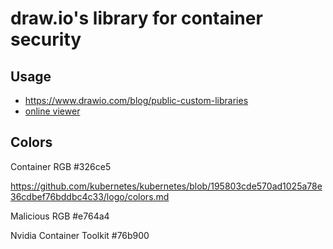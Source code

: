 # draw.io's library for container security

## Usage

* https://www.drawio.com/blog/public-custom-libraries
* [online viewer](https://viewer.diagrams.net/?tags=%7B%7D&lightbox=1&highlight=0000ff&edit=_blank&layers=1&nav=1&title=container-security.drawio&dark=auto#R%3Cmxfile%3E%3Cdiagram%20name%3D%22%E7%AC%AC%201%20%E9%A1%B5%22%20id%3D%22YZmrKU8q_Y922zkSv-o2%22%3E7V1rV%2BLK0v41s9Y5H7YrV5SPkSATXxIGDePgNwycyE08gkLy6996qjshwaB4Ad37ZC4LSDp9qa6ueurSnR96bbpqPPTub91ZfzD5oSn91Q%2Fd%2FqFp2olZoQ9cicQV1axq4kr4MOzLa%2BsLl8N4IC8q8urjsD%2BY5wouZrPJYnifvxjM7u4GwSJ3rffwMFvmi%2F1nNsm3et8LB88uXAa9yfOrV8P%2B4lZcPTGV9fWfg2F4m7SsKvLOtJcUlhfmt73%2BbJm5pNd%2F6LWH2Wwhvk1XtcEE1EvoIp4723I37djD4G6xywNnJ6fxSefWnAz%2Fe3b%2B6%2F%2F%2BCn7PH%2F6StTz1Jo9ywLKziyihAPX7Hl%2BHUybV6dPgYTEkAjV7N4PJr9l8uBjO7uj%2BzWyxmE0zBazJMMSNxeyervLj1vxeTJKSXKHv%2Fd6i90O3xE%2FtbP4U%2FtBOV1Pqe%2B2XXTVurpZhf%2Fo7CrTJ081IGbqXxtIZnsb9xtnjdeNsfqOZk1%2BX5483kUNP%2Fxotby%2FqVfv32aR9cUmlpkHYOftd8%2BsT26k5i2ZU%2FeMq7lNTuehc1E793%2BMgpBpXdP3MHzqhM71V%2Bj%2BtCv3W%2B3rw2I%2Fdxxv9%2FK5JLNz9czrrXXlxU%2FWuLqKTVXNUf7o4u6g3dU%2B7juur5vRCua5RL05%2F%2FaQr0any69JZeXE7bvlj1YsDtWW7JvV9dNM4i4NYGVJtTzfUan86mfSV86eBTeOrWUvHri%2FdUTt0fSvyas7m%2BFdUB9Fl9ch1%2FLxQAnv21KT%2B9iNTdyPzKZgGT%2B7IWrq1KigwdH5ai95Vu%2BqM6krLD%2FT18%2FfGTWPy2HupHn9sti6rolxEfdEm434jpLocqt8Je43f99faLcYaubY1%2FDVaLbt%2FLmZOg9obK6Y76j56dqBRPaELKo1chX%2FfdVU37j66cbhs%2BZ3o0h7rzVEnot%2Br%2FlDJ3evZYdSqGabnO3Hr5yy8uVSof8bKsx3D84PQo1ly%2FXbUsjv6pV3X3ZqheaMu%2Fe9rbjxeNkeWeLYRai3beRT3uhq1Q3NjPbr2WHVHrjEYni6aftvwIgP9XVI%2Fc3X3R45C7Rqi%2FMWs6QcxcYHijkLV07sLmjP6LfrsNcJMH%2FsVp6Gs6Dq11da9Ud107FNto%2Fwi19ZQiTzbfWzZ3HelZ2fbIhr4ddOjtZDS9mc3X76WpVFfa%2Fr5vmfbGowVveWH1LdQw33iP8UbGnzP9S%2Fmru8YmDfXd2OvZq28EcZB8zjq6tSO6Q6J3tyPievF3ag5ckzPpn5GVkR9e5TztLq0HY34V3ftDvXLmxP9iB%2BI3uhTZJl0z2j5dcO9ChctH%2FMkaOXbTkRjNal9k56lddHWqA2uk%2BhGa8uhsQTU1qRCvL1sXk3GvPaIp1rEo9fTyfyG1pYTu5E39SbeJa%2FSWpU5lWTGU6Bf3%2F0KIfHw71SKRZJkg9VWeaumUpz032A2HSweIioiVd2JlPvLtdpQK%2FLabVZlJBd7UlWFaVVraU5fpEB%2Fg3DXSuF%2BIOGue3ZXb9nt6GuFu2O27G5UCvdSuP8PCPeIxqS5UUa4ax2q7%2BLWq%2B1RuK82hPa3EfZ6gbCvTKjZ0xv6Ei543OLCf2Y0yKwaqPz3cZbc%2BGvONphFBXTtfiUek%2FeTik5782FABWqz6f3sDiSTNVPPReX5BulyphMbKuhh9njXH2BoKt1e3g4Xg8v7XoC7SzIq6drtgvSFuP2f4WRSm01mD%2FT7jpqmS%2FPFw2w82Lj4kSnOzGE6r9k5PNnXFBqlvj6QvtY8fxyTjIy%2FWF9TP1zlgPraIAP00R1aEetFkvf4e1NTSC%2B3E72pky4hPZDo2OtRk3SHJ8vmv9dJp1uiXKSsSE8Y9KxJOk9cG4prpBdUb%2Byu0DbhJG7DIazUlHqa9MiK9F7IOkrWTTQnTEC6KLbSfvWBbzL9ormB3tCobKYflsL6isuQfl%2FjgXybupsttyD9QjqvoNxQyZTrX1G5ZXpPc5c0XpV%2Bh9nnCWNkx5ZrJ9ufnp0dD2GZUZ0wgBi%2FS3U79vO6N%2BiWqbsbbtS9Ijwg6oovSH93zYK6t487UrbScQODjVIa1PLP7EYTWtM7jS%2FXB61nd0wvHZ83AkbwUt6xQsY0fof61c7y2ALXf4%2FcyG1g7urUFuGymhGlfDCqP0oqxcl9dzQm3CX6R1iKaIn6u4RRLggPBcBDSRvAJBk6dRX3rEt4ijDyz9nQaVzf3zSWVWdItRP%2FXvudTVmgOiPjpEkaj9Y0Sy7%2BFl6TJPL9LNWDsEVSKcOJciVYuZnKr9Act%2BQ4sZ%2FnclpZSsHK2s4RudmdhoSECd3LeyRdVKpLSZ8jlCylgNYlqUGzuCzmmO2rmla%2B2gLS5Hlqh7SKVDlrue95zuLZDLOzmV4jNNpiSe%2Bs0lVC483NLKHXhHZcvrFMOaob5yXh9jHluJs4sEOrMhA83FguBNeS5Gu4i%2B20ULZKrmx9Ltefo2G2Xy%2BsfNAh16%2Bt88eSfeouNlYfj4PqyKw%2BhSU8rvdHmbbeLOXyfDcYFrp2wqCm3mPNEA%2FC0hyyDdA4IysLqwv4wPg0S0DXvpslYJYw8n8URuq9qwticjC%2BBXrOrq8md72f7RQeDhrq%2FObOrQwaq%2Fub6by6lTJx3aTxPclyJYwsYWQJI78djCRlF3eVrt8uYWQJI0sY%2BTkwcu1EPiiMNE6%2BG4yslDDyYDDSBoMHX5wa4ii0KLWDeiMJPrZsCFNEyoKVOyVBGHeIeiEJiot50%2B8a9F0KSItUZduEoCB4RxDP0t0hQc6aobRqSgxFQ89GTd%2BlRR9odE2je5EL9Ztcq1NdHBk7t1tUhxePDUS8XJtgq90mYdNFxEohGsfeENG0rpK5ptM16sst5oquBYrXgOBxAYmoHRI%2BiFTFHdSp01xQHzY%2BG6HukYDyYoKd8ZjKEg8MMaeoj8bK%2FXTVlt0OvbhOAgpRQ3zeXrlxnQSca7pTQI60zcW6TUW2tfH5894jOoMjI8cmukakgOJzwF4VwpnGDeiiunYHiprAgKOQwOfP5DeijUm%2FmxDcsavQGJdJOVJIJLgtlaE6YFBNfgK2INLLys1aeKxsQcvN8lb%2BuUYY4TniDcx3DNp44PkaeKADYYyVSfMdUl2AShboSIq2s%2FT86znBKXqW%2B8%2F84VIfu3Hab%2BKp7pLnC2PxuwpMBIK5iGYrQpGESw98STzS8kl5N0ICh2jnYrQeA%2BAbmT%2FUr036JZ%2B%2FRym9Ebmc9q5Wc1oLNPeO1tU6ajaa6ZGi86J85DK3WnQCjI9YodRbBQCTqAOjyEDc1wOFARmGhk6crbH6hNETO%2BtR0CohatCqscTnnZsZNXHVKIg2P3t2W0Wdrn0xIophxcSCY8V94gCanXHEsyPak%2B2ex5l7i%2Fy9tEzF9wOF%2BqLSLPDqo%2B8xteXQikfsXKXVRhxXp1kPTJ719RjSvtNqyPU5iJ%2F1aePzfEbURp1LWsFZmq3HkNJM0mqoJDRbPKfnxufdq75eSFpjA6QLeUzfPgdQVIzvBiiOS0BxAEChuHadAAVSNJwvTkdqw449bHizBBQloPgfBBTXfkB11pUMoKA%2BEi9eloDinwYoirx%2BLGm1PQEKCSA048sRxEmJIA6EINSW39VINiy%2FGEGsoKUPiCB01uKQZ3bw6I5JXsAnad8ScnAhxaHJIFOWrbqrtOz6o%2FBHYu3Xab234WM0WPrjejyGVtU4CkVIwYOGHpOMHDkCpbB%2FM9CE7zggbWOtf48gey7gzdebIkpFGhnIxNJaRFPIK0%2F0Nf85DVVvRIhk6iblMT8qyTaN0I8ptHbyW3z%2BHrWBbFijthi5EEoYjaFlSTZ1YhHhyX5eVxBHoH5QXQ5klNIjtEmfK2%2B6lD5%2FjOPWoXFRm%2BdXcjxIlNaQYEz9JdoSApiy79YA%2FRAxJBqQ7gBicxaeX0eUUSUeii5lO6STkCzOKIeQA5dzMV6gDi6vcHka05L6p%2FVIB4AO3Vi0wbENUW%2Fkwo9dE%2FWLNs8JAVhE7%2FNKTpMSKvG%2BSaLxN5DC1VIKH0oKkzRb0WpUvlgKL13bWR3SjvNIQjK6Ahqj%2Fz6tTkgoN4nexECrY44UkUQwsV2gydsv6jLm6iyx9aAJGwO2Xgy70JHRrSB9luyQVRrZ0oDEBP4Wdh5Hoki6WI%2BM3QnVeXFybUz964bA4i0u57ktRJ5Ycos%2Bt%2BNEkgesORy2%2FRyON4vIIY2DESX6Gopoo96NoSVkOyS1rJClG5CqiC4q2BYi%2Bxay7UlteBwpFWO%2FsV1VbLVIopfjiG1LMUYTUTKqI0poifHBdlmPxQ2z9CJJntIriBHZdCIZjctG1%2BLM%2FCwydJlL%2B9uU0dAVb%2F2IOaKnt%2BMQ1gZJ30ARWoPssyHZtqM2zWVHRgLlNbZWwiTSvEkn1gLeOtIpYvJ2lidg9zGfYHvJStD73hN2OtnRl4Ypnu%2B7UjMvYUmIueqTvdyheRrL3IdlTHSD5k%2FH5v3E3LEvAFouJn5JechjDdcRkV9luSIaUd9DSV%2FO3zBlO3OxjQq2ez5ST9ejlE8imdMSB8nYkCOzcu0kWky8n0SdaYwt243keLSEX0kLRhvjviIbmrchCV7hMS6ejdHGlp%2BLvIa0SZsWR1H3riE3E%2FAKNeTxQTVkcnhBqSL3riJp2ThYEtoXq0jdIxF2QBUJwwBOA1YrlzDYatgteD2XzgsC58LR4MUTjZa%2FApejC9HDOwHbJGrHmotdjALwmzdchugpnRD0HIk8uMfCZetqKVVjl8VsC%2B5C34HIWZJIj6CaXJtEyqgjHCVkpHhiJyecKnAwYWeg6vkk3gjSkChcuZcWqYI26lr1RyQuOOHmggyGEC5advW5MBT8jg6nET2vuHf3ngsjjESpY5OBwwklMI4UBfzrxiHUmMmuyiF2lAbhur9juCdVNpQg8vzxwmWYMTZRF%2B6x25eMi5ZP9YyITvGYVElCF7gXqW6fE4e47ZYv0uXIyIEKUdmdDEcSUrWQksmJVHXspmQowvWSQdmiMQljZxzTPGGnp%2B751zZc9qANGyVQdyNrBXcwJyn5nVCIbBdqYcnwg34T%2FMn0S0n6tUj61fSTfilpv7AT1oOLNa5Tv0%2FZdevB0eTDEK0%2FwqWJuUUbSOmkOcP4qG%2BW7t25CY2IfiHxDtMv4Z20fVFP5resJ9OflNYMp0agUUprAyrR9a%2BhSon%2FO3iWaBHA1arCyIXR1vLZjQ3XaAQeXY%2BJr2EHsALjz%2FNv58Ldj7lnFz9B64lGaxn1rdyrtD4tma9Lu8PPtuwJGaZtwMS49Yd5WvaN3fMrTk6aAmoAJgXGb%2FAyeC8mGDEasxp2RJoh0eEauR5Es45xQ%2FUjRNFKXNR3XTbgAbUubXcpXO1dyde3M2F4kxrWMbfcR53nUfAp9VHOD6eTIvzhrhAmaKIPPqCoq%2FOOXTg54%2FGi5cPADzQCEK%2FzfsN9J%2B8DutYFDLfrxPsd7GAG70c8Z%2BD9iJPCiF9IFtjYOQ2adtXWJfUHBjqgNzthQlrDSJfsGgw3h5ibMc05jYPkHRzULTuktVVfz1ctnSskkwHarDzMoZ%2FQ3loCYmf4Bol7tN4%2Bh%2F%2FZAfSc36mfSH7DnKX8jsRA7GZfZNqjeSHzD87fvJ5RC3MJ9hpN3kxP%2BwZuCLU8u%2BhQIEshplTJJv%2FiBDWXbMrOIf0QKxbWwk7C4jVIISVe05WwPb1Tz0bcM8n2tRRWVnEmh5xpEmbLGOKIBWGrdmmWvFFia8NOcwC6kPlqyE94bXW2DyNL48xkUZ7BDQGKSD6L%2BC%2BVb%2BssQEV5FYLQE9%2BT2HHmmoJjI2QGtMgWbsmjH8TxDWPZrgKASWBxLOxZGUt22V4k5YkyfGxFIPZ8CLsUQhcKSPWEbwOx7hF7iWNLZuHCj9Ph4ytIIST9NBC1a8GjK30fUFYt%2B2LGnmN%2BlulmsBLxhV8BvCVsavhVoJgEXUgZUB%2Fqwh8RMYjDPhX2U7C3W9j0SpdAGSsL4S8gpQCwMRa%2BFs5mxlwyHYi2KNOG0lrbywCnMX63IwZwPvfB6IGeQ4Ns6Q77Q3BECY3ZkH6K1dpPQKMFXWNrJWx69LuteKL9CABa%2BmFAd2RWG6JvSiRANviVFKx%2FTkbAWJHRVK6%2FxX4T7LEIl9w%2F4b%2BB7U9tAdSjvm4k68tc5%2BNVOIrgwx%2FEfqVQ%2Bo0Y7KsuMrcBVtmPAv9SZynnBD4dY53BblFdHc1L5gvKnWPmbRVGw42NtjpyTEQD0I%2FKA%2BS0EMUlANtCO2TsdX342JJxED9wTD7N6ocMwlxxpEbMrzciMKF7PAcu788g3jMS%2FwtyJOR6QN4HfU94AP61tgSmIUc3GKiwTMAaDnjtdGPwL9YuQHso1yPGlfjKkE%2Bw7iMiEAQAZPvg467w%2F2j1iMppLD8BpDj2zzJkxYAKPkjZNzbIuB8Au5hnyaOX%2BGw%2FroFT1xSyCLkgba2V5edLIa8zfjwNoIPqSj4z5eBfqyc%2B11j4NBFJF0fHyDWoClnG%2Firqf8LnbNhE7L8kOeqxbxH7ZILEhxeLCEzblPJGF8f0WHKXCsCqu5RrJhZ0SPkKfj3pF%2BMcHR1HyIjdCQBaVpSuNTKkpO%2BVjQVXrBFkDBgtu5OsLT2VtxrAGbIhBM9jX06ydpN5oefB8%2FL4HEXjtcPr1IPxorR4TQZyjOynWyLvA7KEv6c%2BQs5hkWsf69dJfKYwAJXEl9jifqf%2Ba5IPTrpLho1BPkqpLdeCeNZLwPqozcDf49ySTBv0JAxO%2BIoFIHYy%2Ftc258HIdWlin1PiJxZ1MU8oufq0MNsvjdYHcq2Ef1LsDFlxftYQvvux5B8Lhm3sMa3agjdGlir6UMcaURLZgbWc%2BjoRqZRrSQB%2FMhCkzKSxL4W8IqOJ11No4OilZKyv7vyIQxy3tNedH5uJmt8BWpcnxx1q74fhYvOT%2FdWJFi4tk258QGgdI3nCi8fszyKRSbQ4hy8HalRrNUgNyhAbiRBAHW2tBrEZbUxiG1CgS%2FAKS%2FkayWQ6VDDBIKhdgiIOVIikF2DZGNA3QiqfK1L5AH1Nb3SLxLIVIIbHiRhdVuWApOgXieX0WpegP6kelfvFYST4ehIVSaIeYhrJE%2FCx2BcwFYSPsuGyWuA0TL6HdEz4WJCk5ib1rHjzGicp1OH%2F0QluGOwDkae9IVkMkNhjSIKENof9emJ7M2C0vDYF%2FSDCORwZicQSYYqIRBaoUKRwXs9d0a8FJ7UIfxu2Iy9ZNdm3BBeQ5OISPIMIthCWInp3SE048MGonO4px4T0SYh51N3ykwS5zWucyAd%2F7xLzAT8JwTpALN4gKKAP%2FDDhUmxgBOQPZAIi%2BoIEvTpUJdJENQFz249iUyDPCejNW8YdW5QTJhWndEbsPxzCNwRzrhvypkCGoZwaHAvIQ2oMapQgMMEAmifUwQklsUiKgW8GsJPGxLC8zamf%2BBSmSjsUvryQfUqAfpyyW0t9Q5yWS22xOgXPuDESgBxORATvI3W6SXRG2FnUj3WA9GIFCS0x0xsbbDkd1Fmwz55DnoCWNJ8E%2B4nWGodJ%2FXMyndqcdvyboA3xEvHpLc81Jy0hYTKGbzJkyN2O%2BUQ%2B8KTG%2FihOhqzDJwY6wIw0RCIofGI0Vk43DpHMqHN42oaPC35uTnMGBKH17SywoRfmNM2TSJ9uhAuh8s%2FJNOmCLzntGH5x9lejvB0KGM50B9yEmQHTox4FMaC7JdJ9uT2Gw6C3SO8VadpLGYsQKcAIhxPkY1g3ukC%2FYDYjCVOTfCpkRNxW2NQHXSGbOKxPvFV3V3yf16ljsNnpO0gZWFI9RAv4FtkXCtMJ%2FKSwf9Eea0FcX7KvF%2FzGppWDNZCVhSshX%2BBmSGjEKQia9CFychWtT134Y5H81JFh7efX8uejBFob5mwO3hD%2Fjdr7gTcSzhjK18OZQ56NaAUMfL7bgYg9ibomg%2F8sPmdizcrziT3seYlqeWDiwWAqxJoHcf61MJVUYXjIfGCcIJ7x5uJMhTo8cXF6NkTmpI81xMqe%2F2BlyntXno%2BDkOU9jeFhWldrF89xWv5iRvOxTLOKNITo4TF05AG6wjNFbbza32SfQuJVuOF9D4n3IXtmRf82%2F3xunNJDymkH0kNAPNBY8iHBrvDaQnUBahtEx5j3jQzT5%2BCFM5LMMsAy6RXVxH4NkbHl8XOG4aWZauxN3aA%2F2gu1teepu5JZW%2FD8oR1xfgU8AezRud1hXMrmuBZZmjlZmmm8S8hceygsgh2WlvEaiTozZ4j4dqByaHZoqZxJKPtymTuBx7uiuc2cwPNWXlSyvChysZHnLryinHft5sKNvN703E6jqfi7370mlW%2FgAyk6Rm1foIEPUiZdNPgfwA0nBYDws3DD7GYEDa0pE6j3%2FKz1h0%2BFc%2FR8NtJ5fiigP1eTnYGXueg4QwvJdp84ZeCR5NIElPur33sY%2F%2BuHpp%2FxHwIh6fd%2FP5vi%2FBPHldMqpqaWfl8%2Fkbz6SHvOEQF1oTe8GzxIXIQuXcoRKh9hl%2FwDCfNUjSO1%2Box%2F9ORaTjYY5tGJ%2BmYeop%2BSjd5y%2BvoOGZ8hzfb9VorIF1j1bpLiylspZeb9yCcFO%2F5Jsh4ZBaTSTo70k%2Br6z0nli5fe%2FL53t4tEVStbJGq%2BInHt7mnYH%2Fb%2BSjn2L7xJbDyElO1Nsdjubub34tnN38nqz1b3%2BuU3yoqTz5MVb1%2FoybJ%2BEFxRsPBfXul5%2BZRvUeE%2FokXx%2Fd%2FvEF47CZMXVufLJ%2F2%2FsDKqH5UhxWvjdYaovsgQpWlbRmDKCEwZgSkjMGUEpozA%2FEMjMK%2BCri8HUbKa6hGZDcqxoh6bhn5iVguMNOXo5PhYrWrVE80wK4n3%2FpkdcqxUK8fHhlrVTcM4kPm2Qy753s23zVeK7fPEtnciUs3827gz6scVwzLEE%2BJ7sTtjc0FtLrgPLJiX%2FWCqenRsZmzuqrrjdBsnR9qB1oVWdGbfp9v0N71gHDLvkG3OcwnTfvHQu5snRH6h2l2dr1tdBTX%2FAu%2FB3tkHsMUxu6sPYB8mfTGzv27SH9qE3%2F%2FiSjaFG0cVU8n8qTxbXFXl6LhAA%2BlHpv7mxbXjairPrypPTilPTilPTilPTilPTvnoySkfVd1vhxPfV9mz7VlRjIqpqhXt%2BLnpqSlH6U2lUj3eovi1qqGqNN5jxTw5eTvEfq9RlR3d9zaqdK1Sq5viCfG92Kjad1BY37CVq4pypOxsP73dXN4pnvNPs4t%2Bzuao4Ozy82yfl9eB9nnr4O1MnBhLAdEVfPt3DYC%2Bco6Doh8dV6tmxdTUY72aZEa%2F4HI61o5QTjF04%2FhEq6jPFxTZWvqxuZ819SrT6Pp%2BhGd%2BPlQLf8V8iO%2Fvmb%2B%2Fg2TNp9uoakGyVnrgWilV3y9Vl0Mip6Z4vwnEonzjV%2BdAYlY3SjG7bzFbMfPLSCny5VcLltHHV9GOAY8dXhK874DHJogrpFJRYmj17crmvdql8uJaKZ115fFC5fFC5fFC5fFC5fFC5fFC5fFC5fFC5fFCn3q80GvJKQfM%2FjKLsfwrUP0de7je4BXY2Rg33rBLxFosesF48PC63Z230l83JnbdC6a81fBOPP3Fzv%2BPpAtuMhxPwmnqQdlo7fPZK3Fb5gzFxNmY9VIW8J52KFt6h7QOYUvvMX3z4%2Bb45hG%2Fhea4bhT5%2Fqpvp%2FSOpN3hXUPfgrQvMMau%2B%2FUKjtMwC4ht7ovWycyW2Unl%2B3nL9%2FOW7%2Bct389bvp%2B3fD%2Fvgd7P%2B4XbeqovghS1AAMWoBJ9b6ikaGfOHq2%2Fs%2BFk8B7L77sbcp%2FPIFF%2B5l%2BBre8wxnZkEG0rg%2BTi4m88V0LfwjMPM%2Fy06KalyP%2FyEvV%2B%2Fe1x%2FoCzeobU2Fk8v31jDP9Z94%2BOjr7HlpJXj4P5KJ%2B%2BNbj%2FAb5%2B2TpLM1%2FSY4ue8blWaAyre%2BP07cdYfjgrpUgU3vfm82X%2F04ThgfjxH8uABf6BtMhhVPEOx23%2B%2FZwxWXIWJbYd742cO6fgfEdyGsar5CyCAfujZqX0Xh1qb13L72pkl37xgTntFTxEB%2FRe6exBgi2NMzPH2E%2BE8PftXBzogsNC6pwS0Kq7Cg6U4D1tvGcKB1UQ7YaGwZ4HXMerAUewQesRvFTYk%2BWOyT4fOcJDJvZRiX1wPg4msda%2FR7B7L5DqoDf59aeWwa%2BqrFlaC%2BFhHGAi%2Bpr%2FnIYqp7xM3aQ85gfpRlqTDzfhcL%2F8LT5%2Fj9rwqrE3pyXC%2FgscjiIOA0GKRnfj85ps%2FLpO%2FUCqEexjpWc7EaflTJeR2KuGcdw6NC5qEwd78HjEeaRIwRkiLBtQf%2BFtw%2F4vvNIRr2%2B0FBHadRZIccBZqXht56VspxspUQvt4OAPX5TjPYDweHF5hcvTmHCQjNazuzjIRenGog1OgRD1Rpw%2BUhP1izbPNTdG6P48v3%2FLry%2B96DP2bx3MoDNeD%2BUeNvCw%2FZCBvZj49vBdsd1%2FroW%2FjSGi%2FMR%2FmYVfFF99G39ou%2FHHjhsMzgaL4Dty0Ceb4h9gqC3gsDjwqT3nr6J9e%2Fuza3YOMu8h%2BJ4E2wv9C%2BohEXQyKx8Rwyefusx633GRfZ%2BULONlz%2F1xfpUVOPKLpPjeVpn5Dkf%2BOxhpd47kk9RL9nove6nPdu98MX8VxQE2Zmxw17ceHmZL%2BhVMevP5MMhPUn5GB6vh4o%2B8g%2B9dXD8y5S97lSlmR%2FJHvze%2FTb2d%2BTlf%2BzCL3JY0Fw%2FRn6RK%2FMg0h5%2Fr9vhXlOGHjyv5QT8cvIc7iLqzx4dgsINaWfQewsFLNZpbNOSOZsnDYNJbDJ%2FywyjiMtnCr9mQpU7CzoZ6dKxXjtNDo%2FI7o9Xq0camMzFwWcuad59VTDLo6Difv7iJlAVpnlXFyyAlxAdWRlHcoHSN7eMsac3zxzjKJv5a15gD1xCSTfTe1YXSQ3tUjn7Prq8md72f7dTlNWio85s7tzJorO5vpvPqVsrEdZPG9yTLPU%2Fswu6woRW1eNeI2HFxU1OwE%2BrRGyVHCzli9xb%2FRmJR%2BCh3J8T57zhfWh4thV0fQwNnq5rNUajJ1%2FbwtUuc2z12Vy17fXyRY7ezRyuxqw27KpI%2BsbutJo8Akv3qj%2FgYobRfLs6oZjdVth%2BWwucUJztsbCd9Ptem7mbL8Y43t6hvQyVTrn9F5da7ZDQkfCEpCQlL6%2Bebfm5suXay%2FenZ2fH0NRxvtX5lELvUntW9QbdM3d1wo%2B7M64guNOz%2BKah7%2B7gjZSsdL%2B3ssU3YTSb7Wcs%2FsxtNiHN3Gl%2BuD1rP7vAxY%2FIVSSMPLt6Udyx2yzb9joqdThkew05E4zcS9BqYO3mEFhLbEj7IvJopuZ99%2FdNgjFcxof6u1hxduF4cROkxVNhpgvWR0qmruEi0w46Tn6%2BlHrEsUDdSj37ytxB7UPyNw7Ja2f1amitXgpWbqfwKzXFLjhP7eS4f8WnZz1bWdo7Ize40XLX4sDZxj6QLn1aePsd7seR%2BILGHZ1nMMdtXNVIkW5fJftV2yHth5cu1st%2FznMWzmXuZV3pNHDy3zL9QTFFyM5vuYcSqofKNZcpR3TgvCbePKcfdcH5j%2F6bgYbyojLkWL69zF9tpoWyVXNn6XK4%2FR8Nsv15Y%2BbwvK9uvrfPHkh37PvOrbyGCItnVp4hgCp88n2nrzVIuz3ev7tsadZGS%2BnfYt%2FWaFffFmw7MopyCPfr%2BL6PpZHg3Li3%2F9%2FDM9njAJ22%2F2pFnvsHZJZqxccJLkf9WLdoR%2BZ4jXnakS5kCUb4Ot3wdbvk63PJ1uDvy4kFeh%2Ft93uBivrzJWs079AsS%2Bw%2B688P8hLSQ3dKdd4o85VPwvw1q3OSub5MD8Aqzma8yW1Fy%2Ff6Y7eM5Jp%2FJbMFsOu3d9dW%2FA8d9lMXe84bpN3HclyXMmzsklpSAvATkJSAvAXkJyEtA%2FgogL9gAdlBAnrRfgJE%2B%2FLr2%2BeONxDzaVsxTgpuPnCWkHpZXdnihZgl9SuhTQp8S%2BpTQp4Q%2Br%2BizwteQHFSfFWUXv%2FxqEiLJ4i%2Bp%2F4F90jdefEJWewKjlPe9zCS45ZNKEPbcZZPFbueNlE5Nrfo61xaFhPfHtWXmb4nCShRWorAShZUo7BNQ2FeHhCvbswU%2F7IEqyhZ8GPT6jJLesU%2FxbLVabY3TvYa4vt7x9XeFXAUsWvSetf2x6A7JiSXkKiFXCblKyFVCrhJyvQa5jr8achUllZdZeP9Q9FTAbQdNw6sU5XyW6KlETyV6KtFTiZ5K9PQ29PTlb6%2BobE8r34vDavlAcIZ%2B9KZQcXc38%2FtMwdJ99f0Ytvo6w35SxPCl92jeTGbBGCwwKOSPae8hHMootpL5byhpGHr20B%2FI4HP6LkgiTr8%2FvAvlg%2B81AjaP8lQ%2BFvveXB2Xfv0XlhnZFcqfP39SkjzsyO5f1e9%2Fqf9OelzbtuK3dHlbxsL2ySl4O8nOR6%2B%2Be%2BLfTad3HCqYJ6327zwzvFkAbildQMatV7NrcudXzFayO%2FdfesXsDi%2Fj2P4iDPMYf4WMFN%2FXr%2BLYkMszqn64gHQ7%2Bap02lfeempsmMBFG%2Fn1om1D73nRy4%2F8%2B2XTVwalRRs0DbfurA8JXf9%2F%3C%2Fdiagram%3E%3C%2Fmxfile%3E)

## Colors

Container RGB #326ce5

https://github.com/kubernetes/kubernetes/blob/195803cde570ad1025a78e36cdbef76bddbc4c33/logo/colors.md

Malicious RGB #e764a4

Nvidia Container Toolkit  #76b900
